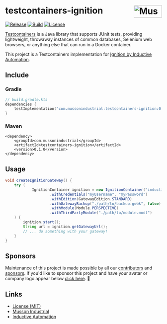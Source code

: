 # testcontainers-ignition [<img src="https://cdn.mussonindustrial.com/files/public/images/emblem.svg" alt="Musson Industrial Logo" width="90" height="40" align="right">][testcontainers-ignition]

[![Release](https://img.shields.io/maven-central/v/com.mussonindustrial/testcontainers-ignition)]()
[![Build](https://github.com/mussonindustrial/testcontainers-ignition/actions/workflows/build.yml/badge.svg)]()
[![License](https://img.shields.io/badge/License-MIT-yellow.svg)](https://github.com/mussonindustrial/embr/blob/main/LICENSE)

[Testcontainers] is a Java library that supports JUnit tests, providing lightweight, throwaway instances of common databases, Selenium web browsers, or anything else that can run in a Docker container.

This project is a Testcontainers implementation for [Ignition by Inductive Automation](https://inductiveautomation.com/).



## Include

### Gradle
```kotlin
// build.gradle.kts
dependencies {
    testImplementation("com.mussonindustrial:testcontainers-ignition:0.1.0")
}
```

### Maven
```
<dependency>
    <groupId>com.mussonindustrial</groupId>
    <artifactId>testcontainers-ignition</artifactId>
    <version>0.1.0</version>
</dependency>
```

## Usage
```java
void createIgnitionGateway() {
    try (
            IgnitionContainer ignition = new IgnitionContainer("inductiveautomation/ignition:8.1.33")
                    .withCredentials("myUsername", "myPassword")
                    .withEdition(GatewayEdition.STANDARD)
                    .withGatewayBackup("./path/to/backup.gwbk", false)
                    .withModule(Module.PERSPECTIVE)
                    .withThirdPartyModule("./path/to/module.modl")
    ) {
        ignition.start();
        String url = ignition.getGatewayUrl();
        // ... do something with your gateway!
    }
}
```

## Sponsors
Maintenance of this project is made possible by all our [contributors] and [sponsors].
If you'd like to sponsor this project and have your avatar or company logo appear below [click here](https://github.com/sponsors/mussonindustrial). 💖

## Links

-   [License (MIT)](LICENSE)
-   [Musson Industrial](https://mussonindustrial.com/)
-   [Inductive Automation](https://inductiveautomation.com/)

[testcontainers-ignition]: https://github.com/mussonindustrial/testcontainers-ignition/
[testcontainers]: https://java.testcontainers.org/
[contributors]: https://github.com/mussonindustrial/embr/graphs/contributors
[sponsors]: https://github.com/sponsors/mussonindustrial
